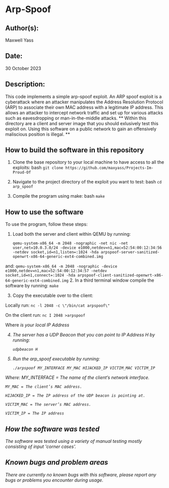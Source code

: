 # Arp-Spoof

## Author(s):

Maxwell Yass

## Date:

30 October 2023

## Description:

This code implements a simple arp-spoof exploit. An ARP spoof exploit is a cyberattack where an attacker manipulates the Address Resolution Protocol (ARP) to associate their own MAC address with a legitimate IP address. This allows an attacker to intercept network traffic and set up for various attacks such as eavesdropping or man-in-the-middle attacks.
** Within this directory are a client and server image that you should exlusively test this exploit on. Using this software on a public network to gain an offensively maliscious position is illegal. **

## How to build the software in this repository

1. Clone the base repository to your local machine to have access to all the exploits:
    	bash
	```git clone https://github.com/maxyass/Projects-Im-Proud-Of```
	
2. Navigate to the project directory of the exploit you want to test:
	bash
	```cd arp_spoof```

3. Compile the program using make:
    	bash
	```make```

## How to use the software

To use the program, follow these steps:

1. Load both the server and client within QEMU by running:
	```
	qemu-system-x86_64 -m 2048 -nographic -net nic -net user,net=10.0.3.0/24 -device e1000,netdev=n1,mac=52:54:00:12:34:56 -netdev socket,id=n1,listen=:1024 -hda arpspoof-server-sanitized-openwrt-x86-64-generic-ext4-combined.img
	```
and:
	```
	qemu-system-x86_64 -m 2048 -nographic -device e1000,netdev=n1,mac=52:54:00:12:34:57 -netdev socket,id=n1,connect=:1024 -hda arpspoof-client-sanitized-openwrt-x86-64-generic-ext4-combined.img
	```
2. In a third terminal window compile the software by running:
	```
	make
	```

3. Copy the executable over to the client:

Locally run:
	```
	nc -l 2048 -c \"/bin/cat arpspoof\"
	```

On the client run:
	```
	nc I 2048 >arpspoof
	```

Where <I> is your local IP Address

4. The server has a UDP Beacon that you can point to IP Address H by running:
	```
	udpbeacon H

5. Run the arp_spoof executable by running:
	```
	./arpspoof MY_INTERFACE MY_MAC HIJACKED_IP VICTIM_MAC VICTIM_IP
	```
Where: 
	MY_INTERFACE = The name of the client’s network interface.

	MY_MAC = The client’s MAC address.

	HIJACKED_IP = The IP address of the UDP beacon is pointing at.

	VICTIM_MAC = The server’s MAC address.

	VICTIM_IP = The IP address 


## How the software was tested

The software was tested using a variety of manual testing mostly consisting of input 'corner cases'. 

## Known bugs and problem areas

There are currently no known bugs with this software, please report any bugs or problems you encounter during usage.

